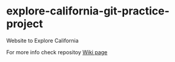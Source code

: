 # explore-california-git-practice-project
Website to Explore California

For more info check repositoy [Wiki page](https://github.com/tadijam64/explore-california-git-practice-project/wiki)
